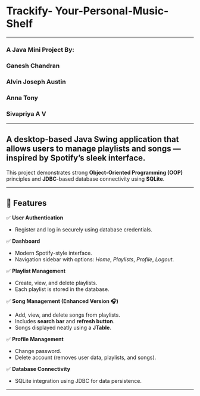 # Trackify- Your-Personal-Music-Shelf
---
### A Java Mini Project By:
### Ganesh Chandran
### Alvin Joseph Austin
### Anna Tony
### Sivapriya A V
---
## A desktop-based **Java Swing** application that allows users to manage playlists and songs — inspired by Spotify’s sleek interface.  
This project demonstrates strong **Object-Oriented Programming (OOP)** principles and **JDBC**-based database connectivity using **SQLite**.

---

## 🚀 Features

✅ **User Authentication**
- Register and log in securely using database credentials.

✅ **Dashboard**
- Modern Spotify-style interface.
- Navigation sidebar with options: *Home*, *Playlists*, *Profile*, *Logout*.

✅ **Playlist Management**
- Create, view, and delete playlists.
- Each playlist is stored in the database.

✅ **Song Management (Enhanced Version 🎧)**
- Add, view, and delete songs from playlists.
- Includes **search bar** and **refresh button**.
- Songs displayed neatly using a **JTable**.

✅ **Profile Management**
- Change password.
- Delete account (removes user data, playlists, and songs).

✅ **Database Connectivity**
- SQLite integration using JDBC for data persistence.

---

